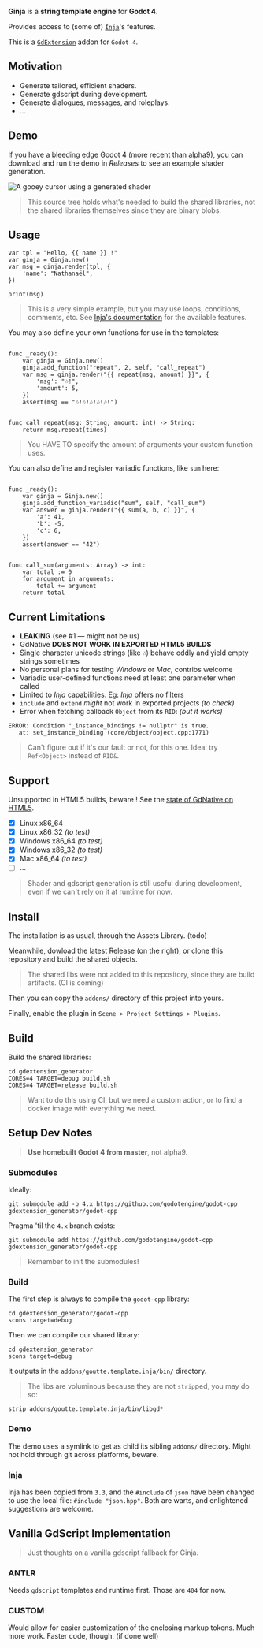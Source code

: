 
**Ginja** is a **string template engine** for **Godot 4**.

Provides access to (some of) [`Inja`](https://github.com/pantor/inja)'s features.

This is a [`GdExtension`](https://godotengine.org/article/introducing-gd-extensions) addon for `Godot 4`.


Motivation
----------

- Generate tailored, efficient shaders.
- Generate gdscript during development.
- Generate dialogues, messages, and roleplays.
- …


Demo
----

If you have a bleeding edge Godot 4 (more recent than alpha9), you can download and run the demo in _Releases_ to see an example shader generation.

![A gooey cursor using a generated shader](demo/demo/gif)

> This source tree holds what's needed to build the shared libraries,
> not the shared libraries themselves since they are binary blobs.


Usage
-----

```gdscript
var tpl = "Hello, {{ name }} !"
var ginja = Ginja.new()
var msg = ginja.render(tpl, {
    'name': "Nathanaël",
})

print(msg)
```

> This is a very simple example, but you may use loops, conditions, comments, etc.
> See [Inja's documentation](https://pantor.github.io/inja/) for the available features.


You may also define your own functions for use in the templates:

```gdscript

func _ready():
	var ginja = Ginja.new()
	ginja.add_function("repeat", 2, self, "call_repeat")
	var msg = ginja.render("{{ repeat(msg, amount) }}", {
		'msg': "🎶!",
		'amount': 5,
	})
	assert(msg == "🎶!🎶!🎶!🎶!🎶!")


func call_repeat(msg: String, amount: int) -> String:
	return msg.repeat(times)

```

> You HAVE TO specify the amount of arguments your custom function uses.


You can also define and register variadic functions, like `sum` here:


```gdscript

func _ready():
	var ginja = Ginja.new()
	ginja.add_function_variadic("sum", self, "call_sum")
	var answer = ginja.render("{{ sum(a, b, c) }}", {
		'a': 41,
		'b': -5,
		'c': 6,
	})
	assert(answer == "42")


func call_sum(arguments: Array) -> int:
	var total := 0
	for argument in arguments:
		total += argument
	return total

```


Current Limitations
-------------------

- **LEAKING**  (see #1 — might not be us)
- GdNative **DOES NOT WORK IN EXPORTED HTML5 BUILDS**
- Single character unicode strings (like `🎶`) behave oddly and yield empty strings sometimes
- No personal plans for testing _Windows_ or _Mac_, contribs welcome
- Variadic user-defined functions need at least one parameter when called
- Limited to _Inja_ capabilities.  Eg: _Inja_ offers no filters
- `include` and `extend` _might_ not work in exported projects _(to check)_
- Error when fetching callback `Object` from its `RID`: _(but it works)_

```error
ERROR: Condition "_instance_bindings != nullptr" is true.
   at: set_instance_binding (core/object/object.cpp:1771)
```
> Can't figure out if it's our fault or not, for this one.
> Idea: try `Ref<Object>` instead of `RID&`.


Support
-------

Unsupported in HTML5 builds, beware !  See the [state of GdNative on HTML5](https://github.com/godotengine/godot-proposals/issues/147).

- [x] Linux x86_64
- [x] Linux x86_32 _(to test)_
- [x] Windows x86_64 _(to test)_
- [x] Windows x86_32 _(to test)_
- [x] Mac x86_64 _(to test)_
- [ ] …

> Shader and gdscript generation is still useful during development,
> even if we can't rely on it at runtime for now.


Install
-------

The installation is as usual, through the Assets Library. (todo)

Meanwhile, dowload the latest Release (on the right), or clone this repository and build the shared objects.

> The shared libs were not added to this repository, since they are build artifacts.  (CI is coming)

Then you can copy the `addons/` directory of this project into yours.

Finally, enable the plugin in `Scene > Project Settings > Plugins`.


Build
-----

Build the shared libraries:

    cd gdextension_generator
    CORES=4 TARGET=debug build.sh
    CORES=4 TARGET=release build.sh

> Want to do this using CI, but we need a custom action, or to find a docker image with everything we need.


Setup Dev Notes
---------------

> **Use homebuilt Godot 4 from master**, not alpha9.

### Submodules

Ideally:

    git submodule add -b 4.x https://github.com/godotengine/godot-cpp gdextension_generator/godot-cpp

Pragma 'til the `4.x` branch exists:
    
    git submodule add https://github.com/godotengine/godot-cpp gdextension_generator/godot-cpp

> Remember to init the submodules!


### Build

The first step is always to compile the `godot-cpp` library:
    
    cd gdextension_generator/godot-cpp
    scons target=debug

<!-- Maybe needed later on, maybe not -->
<!--     scons target=debug generate_bindings=yes -->


Then we can compile our shared library:
    
    cd gdextension_generator
    scons target=debug

It outputs in the `addons/goutte.template.inja/bin/` directory.

> The libs are voluminous because they are not `strip`ped, you may do so:

    strip addons/goutte.template.inja/bin/libgd*


### Demo

The demo uses a symlink to get as child its sibling `addons/` directory.
Might not hold through git across platforms, beware.


### Inja

Inja has been copied from `3.3`, and the `#include` of `json` have been changed to use the local file: `#include "json.hpp"`.  Both are warts, and enlightened suggestions are welcome.


Vanilla GdScript Implementation
-------------------------------

> Just thoughts on a vanilla gdscript fallback for Ginja.

### ANTLR

Needs `gdscript` templates and runtime first.  Those are `404` for now.

### CUSTOM

Would allow for easier customization of the enclosing markup tokens.
Much more work.  Faster code, though.  (if done well)


